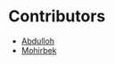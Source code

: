# Contributors
- [ Abdulloh ](https://github.com/IbrohimMirxoshimov)
- [ Mohirbek ](https://github.com/mahercoder)